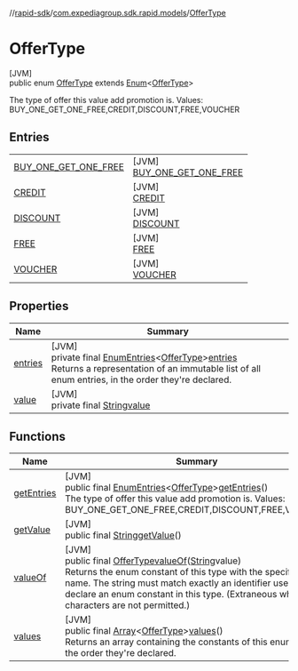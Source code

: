 //[rapid-sdk](../../../index.md)/[com.expediagroup.sdk.rapid.models](../index.md)/[OfferType](index.md)

# OfferType

[JVM]\
public enum [OfferType](index.md) extends [Enum](https://docs.oracle.com/javase/8/docs/api/java/lang/Enum.html)&lt;[OfferType](index.md)&gt;

The type of offer this value add promotion is. Values: BUY_ONE_GET_ONE_FREE,CREDIT,DISCOUNT,FREE,VOUCHER

## Entries

| | |
|---|---|
| [BUY_ONE_GET_ONE_FREE](-b-u-y_-o-n-e_-g-e-t_-o-n-e_-f-r-e-e/index.md) | [JVM]<br>[BUY_ONE_GET_ONE_FREE](-b-u-y_-o-n-e_-g-e-t_-o-n-e_-f-r-e-e/index.md) |
| [CREDIT](-c-r-e-d-i-t/index.md) | [JVM]<br>[CREDIT](-c-r-e-d-i-t/index.md) |
| [DISCOUNT](-d-i-s-c-o-u-n-t/index.md) | [JVM]<br>[DISCOUNT](-d-i-s-c-o-u-n-t/index.md) |
| [FREE](-f-r-e-e/index.md) | [JVM]<br>[FREE](-f-r-e-e/index.md) |
| [VOUCHER](-v-o-u-c-h-e-r/index.md) | [JVM]<br>[VOUCHER](-v-o-u-c-h-e-r/index.md) |

## Properties

| Name | Summary |
|---|---|
| [entries](index.md#1278891759%2FProperties%2F700308213) | [JVM]<br>private final [EnumEntries](https://kotlinlang.org/api/latest/jvm/stdlib/kotlin.enums/-enum-entries/index.html)&lt;[OfferType](index.md)&gt;[entries](index.md#1278891759%2FProperties%2F700308213)<br>Returns a representation of an immutable list of all enum entries, in the order they're declared. |
| [value](index.md#2013159854%2FProperties%2F700308213) | [JVM]<br>private final [String](https://docs.oracle.com/javase/8/docs/api/java/lang/String.html)[value](index.md#2013159854%2FProperties%2F700308213) |

## Functions

| Name | Summary |
|---|---|
| [getEntries](get-entries.md) | [JVM]<br>public final [EnumEntries](https://kotlinlang.org/api/latest/jvm/stdlib/kotlin.enums/-enum-entries/index.html)&lt;[OfferType](index.md)&gt;[getEntries](get-entries.md)()<br>The type of offer this value add promotion is. Values: BUY_ONE_GET_ONE_FREE,CREDIT,DISCOUNT,FREE,VOUCHER |
| [getValue](get-value.md) | [JVM]<br>public final [String](https://docs.oracle.com/javase/8/docs/api/java/lang/String.html)[getValue](get-value.md)() |
| [valueOf](value-of.md) | [JVM]<br>public final [OfferType](index.md)[valueOf](value-of.md)([String](https://docs.oracle.com/javase/8/docs/api/java/lang/String.html)value)<br>Returns the enum constant of this type with the specified name. The string must match exactly an identifier used to declare an enum constant in this type. (Extraneous whitespace characters are not permitted.) |
| [values](values.md) | [JVM]<br>public final [Array](https://kotlinlang.org/api/latest/jvm/stdlib/kotlin/-array/index.html)&lt;[OfferType](index.md)&gt;[values](values.md)()<br>Returns an array containing the constants of this enum type, in the order they're declared. |
